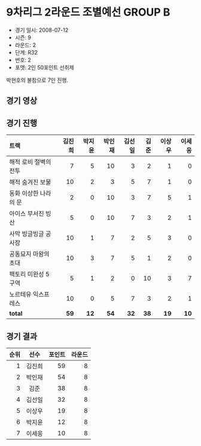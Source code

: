 # 9차리그 2라운드 조별예선 GROUP B

- 경기 일시: 2008-07-12
- 시즌: 9
- 라운드: 2
- 단계: R32
- 번호: 2
- 포맷: 2인 50포인트 선취제



박현호의 불참으로 7인 진행.

## 경기 영상
## 경기 진행

| 트랙 | 김진희 | 박지윤 | 박인재 | 김선일 | 김준 | 이상우 | 이세웅 |
|:---|---:|---:|---:|---:|---:|---:|---:|
| 해적 로비 절벽의 전투 | 7 | 5 | 10 | 3 | 2 | 1 | 0 |
| 해적 숨겨진 보물 | 10 | 2 | 3 | 5 | 7 | 1 | 0 |
| 동화 이상한 나라의 문 | 2 | 0 | 10 | 3 | 7 | 5 | 1 |
| 아이스 부서진 빙산 | 5 | 0 | 10 | 7 | 3 | 2 | 1 |
| 사막 빙글빙글 공사장 | 10 | 1 | 7 | 2 | 5 | 3 | 0 |
| 공동묘지 마왕의 초대 | 10 | 3 | 7 | 5 | 1 | 2 | 0 |
| 팩토리 미완성 5구역 | 5 | 1 | 2 | 0 | 10 | 3 | 7 |
| 노르테유 익스프레스 | 10 | 0 | 5 | 7 | 3 | 2 | 1 |
| __total__ | __59__ | __12__ | __54__ | __32__ | __38__ | __19__ | __10__ |




## 경기 결과

| 순위 | 선수 | 포인트 | 라운드 |
|---:|:---:|---:|---:|
| 1 | 김진희 | 59 | 8 |
| 2 | 박인재 | 54 | 8 |
| 3 | 김준 | 38 | 8 |
| 4 | 김선일 | 32 | 8 |
| 5 | 이상우 | 19 | 8 |
| 6 | 박지윤 | 12 | 8 |
| 7 | 이세웅 | 10 | 8 |

